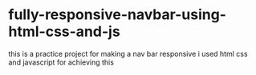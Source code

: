 # fully-responsive-navbar-using-html-css-and-js



this is a practice project for making a nav bar responsive
i used html css and javascript for achieving this
